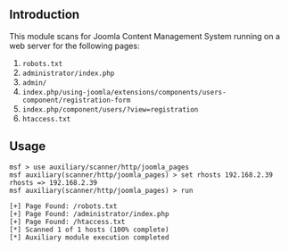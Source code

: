 ## Introduction

This module scans for Joomla Content Management System running on a web server for the following pages:

 1. `robots.txt`
 2. `administrator/index.php`
 3. `admin/`
 4. `index.php/using-joomla/extensions/components/users-component/registration-form`
 5. `index.php/component/users/?view=registration`
 6. `htaccess.txt`
 

## Usage

```
msf > use auxiliary/scanner/http/joomla_pages 
msf auxiliary(scanner/http/joomla_pages) > set rhosts 192.168.2.39
rhosts => 192.168.2.39
msf auxiliary(scanner/http/joomla_pages) > run

[+] Page Found: /robots.txt
[+] Page Found: /administrator/index.php
[+] Page Found: /htaccess.txt
[*] Scanned 1 of 1 hosts (100% complete)
[*] Auxiliary module execution completed
```

